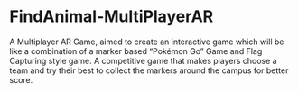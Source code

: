 # FindAnimal-MultiPlayerAR
A Multiplayer AR Game, aimed to create an interactive game which will be like a combination of a marker based “Pokémon Go”
Game and Flag Capturing style game. A competitive game that makes players choose a team and try their best to collect the
markers around the campus for better score.
